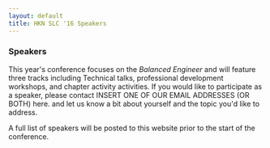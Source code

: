 ```yaml
---
layout: default
title: HKN SLC '16 Speakers
---
```


### Speakers
This year's conference focuses on the *Balanced Engineer* and will feature three tracks including Technical talks, professional development workshops, and chapter activity activities. If you would like to participate as a speaker, please contact INSERT ONE OF OUR EMAIL ADDRESSES (OR BOTH) here. and let us know a bit about yourself and the topic you'd like to address.

A full list of speakers will be posted to this website prior to the start of the conference.
